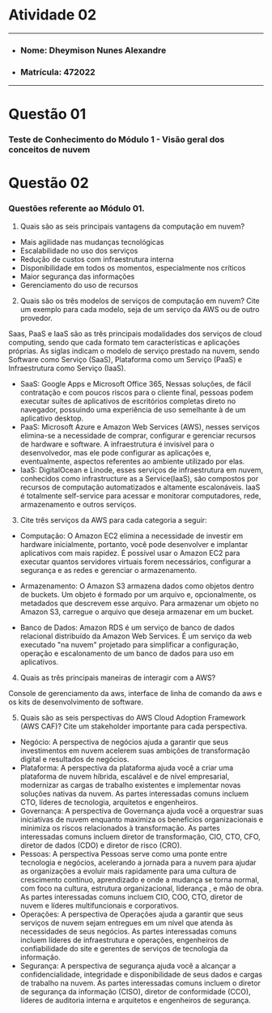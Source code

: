 # Atividade 02

---

- ### Nome: Dheymison Nunes Alexandre
- ### Matrícula: 472022
  
---

# Questão 01 

### Teste de Conhecimento do Módulo 1 - Visão geral dos conceitos de nuvem

# Questão 02

### Questões referente ao Módulo 01.

1. Quais são as seis principais vantagens da computação em nuvem?

- Mais agilidade nas mudanças tecnológicas
- Escalabilidade no uso dos serviços
- Redução de custos com infraestrutura interna
- Disponibilidade em todos os momentos, especialmente nos críticos
- Maior segurança das informações
- Gerenciamento do uso de recursos

2. Quais são os três modelos de serviços de computação em nuvem? Cite um exemplo para cada modelo, seja de um serviço da AWS ou de outro provedor.

Saas, PaaS e IaaS são as três principais modalidades dos serviços de cloud computing, sendo que cada formato tem características e aplicações próprias. As siglas indicam o modelo de serviço prestado na nuvem, sendo Software como Serviço (SaaS), Plataforma como um Serviço (PaaS) e Infraestrutura como Serviço (IaaS).

- SaaS: Google Apps e Microsoft Office 365, Nessas soluções, de fácil contratação e com poucos riscos para o cliente final, pessoas podem executar suítes de aplicativos de escritórios completas direto no navegador, possuindo uma experiência de uso semelhante à de um aplicativo desktop.
- PaaS: Microsoft Azure e Amazon Web Services (AWS), nesses serviços elimina-se a necessidade de comprar, configurar e gerenciar recursos de hardware e software. A infraestrutura é invisível para o desenvolvedor, mas ele pode configurar as aplicações e, eventualmente, aspectos referentes ao ambiente utilizado por elas.
- IaaS: DigitalOcean e Linode, esses serviços de infraestrutura em nuvem, conhecidos como infrastructure as a Service(IaaS), são compostos por recursos de computação automatizados e altamente escalonáveis. IaaS é totalmente self-service para acessar e monitorar computadores, rede, armazenamento e outros serviços.

3. Cite três serviços da AWS para cada categoria a seguir:

- Computação: O Amazon EC2 elimina a necessidade de investir em hardware inicialmente, portanto, você pode desenvolver e implantar aplicativos com mais rapidez. É possível usar o Amazon EC2 para executar quantos servidores virtuais forem necessários, configurar a segurança e as redes e gerenciar o armazenamento.

- Armazenamento: O Amazon S3 armazena dados como objetos dentro de buckets. Um objeto é formado por um arquivo e, opcionalmente, os metadados que descrevem esse arquivo. Para armazenar um objeto no Amazon S3, carregue o arquivo que deseja armazenar em um bucket.

- Banco de Dados:  Amazon RDS é um serviço de banco de dados relacional distribuído da Amazon Web Services. É um serviço da web executado "na nuvem" projetado para simplificar a configuração, operação e escalonamento de um banco de dados para uso em aplicativos.

4. Quais as três principais maneiras de interagir com a AWS?

Console de gerenciamento da aws, interface de linha de comando da aws e os kits de desenvolvimento de software.

5. Quais são as seis perspectivas do AWS Cloud Adoption Framework (AWS CAF)? Cite um stakeholder importante para cada perspectiva.
- Negócio: A perspectiva de negócios ajuda a garantir que seus investimentos em nuvem acelerem suas ambições de transformação digital e resultados de negócios.
- Plataforma: A perspectiva da plataforma ajuda você a criar uma plataforma de nuvem híbrida, escalável e de nível empresarial, modernizar as cargas de trabalho existentes e implementar novas soluções nativas da nuvem. As partes interessadas comuns incluem CTO, líderes de tecnologia, arquitetos e engenheiros.
- Governança: A perspectiva de Governança ajuda você a orquestrar suas iniciativas de nuvem enquanto maximiza os benefícios organizacionais e minimiza os riscos relacionados à transformação. As partes interessadas comuns incluem diretor de transformação, CIO, CTO, CFO, diretor de dados (CDO) e diretor de risco (CRO).
- Pessoas: A perspectiva Pessoas serve como uma ponte entre tecnologia e negócios, acelerando a jornada para a nuvem para ajudar as organizações a evoluir mais rapidamente para uma cultura de crescimento contínuo, aprendizado e onde a mudança se torna normal, com foco na cultura, estrutura organizacional, liderança , e mão de obra. As partes interessadas comuns incluem CIO, COO, CTO, diretor de nuvem e líderes multifuncionais e corporativos.
- Operações: A perspectiva de Operações ajuda a garantir que seus serviços de nuvem sejam entregues em um nível que atenda às necessidades de seus negócios. As partes interessadas comuns incluem líderes de infraestrutura e operações, engenheiros de confiabilidade do site e gerentes de serviços de tecnologia da informação.
- Segurança: A perspectiva de segurança ajuda você a alcançar a confidencialidade, integridade e disponibilidade de seus dados e cargas de trabalho na nuvem. As partes interessadas comuns incluem o diretor de segurança da informação (CISO), diretor de conformidade (CCO), líderes de auditoria interna e arquitetos e engenheiros de segurança.
